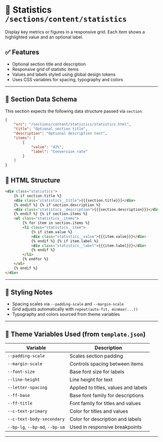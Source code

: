 # 📂 Statistics `/sections/content/statistics`

Display key metrics or figures in a responsive grid. Each item shows a highlighted value and an optional label.

## ✅ Features

-   Optional section title and description
-   Responsive grid of statistic items
-   Values and labels styled using global design tokens
-   Uses CSS variables for spacing, typography and colors

---

## 🧾 Section Data Schema

This section expects the following data structure passed via `section`:

```json
{
	"src": "/sections/content/statistics/statistics.html",
	"title": "Optional section title",
	"description": "Optional description text",
	"items": [
		{
			"value": "42%",
			"label": "Conversion rate"
		}
	]
}
```

## 🧱 HTML Structure

```html
<div class="statistics">
	{% if section.title %}
	<div class="statistics__title">{{{section.title}}}</div>
	{% endif %} {% if section.description %}
	<div class="statistics__description">{{{section.description}}}</div>
	{% endif %} {% if section.items %}
	<ul class="statistics__items">
		{% for item in section.items %}
		<li class="statistics__item">
			{% if item.value %}
			<div class="statistics__value">{{{item.value}}}</div>
			{% endif %} {% if item.label %}
			<div class="statistics__label">{{{item.label}}}</div>
			{% endif %}
		</li>
		{% endfor %}
	</ul>
	{% endif %}
</div>
```

---

## 🎨 Styling Notes

-   Spacing scales via `--padding-scale` and `--margin-scale`
-   Grid adjusts automatically with `repeat(auto-fit, minmax(...))`
-   Typography and colors sourced from theme variables

---

## 🧩 Theme Variables Used (from `template.json`)

| Variable                        | Description                          |
| ------------------------------- | ------------------------------------ |
| `--padding-scale`               | Scales section padding               |
| `--margin-scale`                | Controls spacing between items       |
| `--font-size`                   | Base font size for labels            |
| `--line-height`                 | Line height for text                 |
| `--letter-spacing`              | Applied to titles, values and labels |
| `--ff-base`                     | Base font family for descriptions    |
| `--ff-title`                    | Font family for titles and values    |
| `--c-text-primary`              | Color for titles and values          |
| `--c-text-body-secondary`       | Color for description and labels     |
| `--bp-lg`, `--bp-md`, `--bp-sm` | Used in responsive breakpoints       |

---

